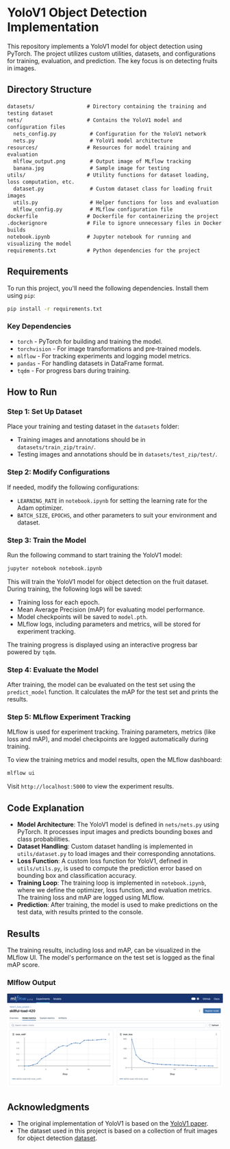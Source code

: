 # YoloV1 Object Detection Implementation

This repository implements a YoloV1 model for object detection using PyTorch. The project utilizes custom utilities, datasets, and configurations for training, evaluation, and prediction. The key focus is on detecting fruits in images.

## Directory Structure

```plaintext
datasets/                 # Directory containing the training and testing dataset
nets/                     # Contains the YoloV1 model and configuration files
  nets_config.py           # Configuration for the YoloV1 network
  nets.py                  # YoloV1 model architecture
resources/                # Resources for model training and evaluation
  mlflow_output.png        # Output image of MLflow tracking
  banana.jpg               # Sample image for testing
utils/                    # Utility functions for dataset loading, loss computation, etc.
  dataset.py               # Custom dataset class for loading fruit images
  utils.py                 # Helper functions for loss and evaluation
  mlflow_config.py         # MLflow configuration file
dockerfile                # Dockerfile for containerizing the project
.dockerignore             # File to ignore unnecessary files in Docker builds
notebook.ipynb            # Jupyter notebook for running and visualizing the model
requirements.txt          # Python dependencies for the project
``` 

## Requirements

To run this project, you'll need the following dependencies. Install them using `pip`:

```bash
pip install -r requirements.txt
```

### Key Dependencies  
- `torch` - PyTorch for building and training the model.  
- `torchvision` - For image transformations and pre-trained models.  
- `mlflow` - For tracking experiments and logging model metrics.  
- `pandas` - For handling datasets in DataFrame format.  
- `tqdm` - For progress bars during training.

## How to Run

### Step 1: Set Up Dataset

Place your training and testing dataset in the `datasets` folder:  
- Training images and annotations should be in `datasets/train_zip/train/`.  
- Testing images and annotations should be in `datasets/test_zip/test/`.

### Step 2: Modify Configurations

If needed, modify the following configurations:  
- `LEARNING_RATE` in `notebook.ipynb` for setting the learning rate for the Adam optimizer.  
- `BATCH_SIZE`, `EPOCHS`, and other parameters to suit your environment and dataset.

### Step 3: Train the Model

Run the following command to start training the YoloV1 model:

```bash
jupyter notebook notebook.ipynb
```

This will train the YoloV1 model for object detection on the fruit dataset. During training, the following logs will be saved:  
- Training loss for each epoch.  
- Mean Average Precision (mAP) for evaluating model performance.  
- Model checkpoints will be saved to `model.pth`.  
- MLflow logs, including parameters and metrics, will be stored for experiment tracking.

The training progress is displayed using an interactive progress bar powered by `tqdm`.

### Step 4: Evaluate the Model

After training, the model can be evaluated on the test set using the `predict_model` function. It calculates the mAP for the test set and prints the results.

### Step 5: MLflow Experiment Tracking

MLflow is used for experiment tracking. Training parameters, metrics (like loss and mAP), and model checkpoints are logged automatically during training.

To view the training metrics and model results, open the MLflow dashboard:

```bash
mlflow ui
```

Visit `http://localhost:5000` to view the experiment results.

## Code Explanation

- **Model Architecture**: The YoloV1 model is defined in `nets/nets.py` using PyTorch. It processes input images and predicts bounding boxes and class probabilities.  
- **Dataset Handling**: Custom dataset handling is implemented in `utils/dataset.py` to load images and their corresponding annotations.  
- **Loss Function**: A custom loss function for YoloV1, defined in `utils/utils.py`, is used to compute the prediction error based on bounding box and classification accuracy.  
- **Training Loop**: The training loop is implemented in `notebook.ipynb`, where we define the optimizer, loss function, and evaluation metrics. The training loss and mAP are logged using MLflow.  
- **Prediction**: After training, the model is used to make predictions on the test data, with results printed to the console.

## Results

The training results, including loss and mAP, can be visualized in the MLflow UI. The model's performance on the test set is logged as the final mAP score.

### Mlflow Output  
![MLflow Output](resources/mlflow_output.png)

## Acknowledgments

- The original implementation of YoloV1 is based on the [YoloV1 paper](https://arxiv.org/abs/1506.02640).  
- The dataset used in this project is based on a collection of fruit images for object detection [dataset](https://www.kaggle.com/datasets/mbkinaci/fruit-images-for-object-detection).


